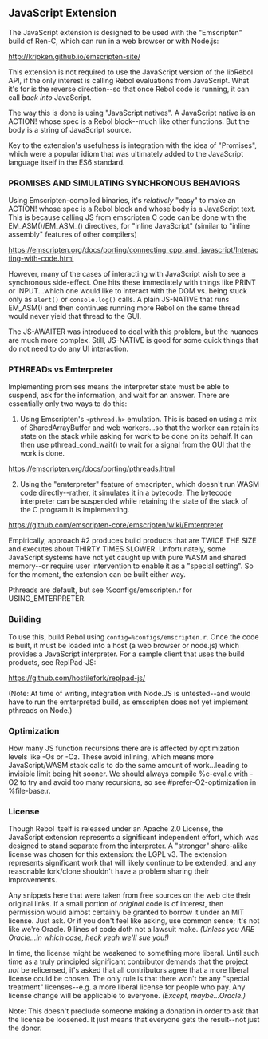 ## JavaScript Extension

The JavaScript extension is designed to be used with the "Emscripten" build
of Ren-C, which can run in a web browser or with Node.js:

http://kripken.github.io/emscripten-site/

This extension is not required to use the JavaScript version of the libRebol
API, if the only interest is calling Rebol evaluations from JavaScript.  What
it's for is the reverse direction--so that once Rebol code is running, it can
call *back into* JavaScript.

The way this is done is using "JavaScript natives".  A JavaScript native is
an ACTION! whose spec is a Rebol block--much like other functions.  But the
body is a string of JavaScript source.

Key to the extension's usefulness is integration with the idea of "Promises",
which were a popular idiom that was ultimately added to the JavaScript
language itself in the ES6 standard.

### PROMISES AND SIMULATING SYNCHRONOUS BEHAVIORS

Using Emscripten-compiled binaries, it's *relatively* "easy" to make an
ACTION! whose spec is a Rebol block and whose body is a JavaScript text.
This is because calling JS from emscripten C code can be done with the
EM_ASM()/EM_ASM_() directives, for "inline JavaScript" (similar to "inline
assembly" features of other compilers)

https://emscripten.org/docs/porting/connecting_cpp_and_javascript/Interacting-with-code.html

However, many of the cases of interacting with JavaScript wish to see a
synchronous side-effect.  One hits these immediately with things like PRINT
or INPUT...which one would like to interact with the DOM vs. being stuck only
as `alert()` or `console.log()` calls.  A plain JS-NATIVE that runs EM_ASM()
and then continues running more Rebol on the same thread would never yield
that thread to the GUI.

The JS-AWAITER was introduced to deal with this problem, but the nuances are
much more complex.  Still, JS-NATIVE is good for some quick things that do not
need to do any UI interaction.

### PTHREADs vs Emterpreter

Implementing promises means the interpreter state must be able to suspend,
ask for the information, and wait for an answer.  There are essentially only
two ways to do this:

1. Using Emscripten's `<pthread.h>` emulation.  This is based on using a mix
of SharedArrayBuffer and web workers...so that the worker can retain its
state on the stack while asking for work to be done on its behalf.  It can
then use pthread_cond_wait() to wait for a signal from the GUI that the work
is done.

https://emscripten.org/docs/porting/pthreads.html

2. Using the "emterpreter" feature of emscripten, which doesn't run WASM code
directly--rather, it simulates it in a bytecode.  The bytecode interpreter can
be suspended while retaining the state of the stack of the C program it is
implementing.

https://github.com/emscripten-core/emscripten/wiki/Emterpreter

Empirically, approach #2 produces build products that are TWICE THE SIZE and
executes about THIRTY TIMES SLOWER.  Unfortunately, some JavaScript systems
have not yet caught up with pure WASM and shared memory--or require user
intervention to enable it as a "special setting".  So for the moment, the
extension can be built either way.

Pthreads are default, but see %configs/emscripten.r for USING_EMTERPRETER.

### Building

To use this, build Rebol using `config=%configs/emscripten.r`.  Once the code
is built, it must be loaded into a host (a web browser or node.js) which
provides a JavaScript interpreter.  For a sample client that uses the build
products, see ReplPad-JS:

https://github.com/hostilefork/replpad-js/

(Note: At time of writing, integration with Node.JS is untested--and would
have to run the emterpreted build, as emscripten does not yet implement
pthreads on Node.)

### Optimization

How many JS function recursions there are is affected by optimization levels
like -Os or -Oz.  These avoid inlining, which means more JavaScript/WASM stack
calls to do the same amount of work...leading to invisible limit being hit
sooner.  We should always compile %c-eval.c with -O2 to try and avoid too many
recursions, so see #prefer-O2-optimization in %file-base.r.

### License

Though Rebol itself is released under an Apache 2.0 License, the JavaScript
extension represents a significant independent effort, which was designed to
stand separate from the interpreter.  A "stronger" share-alike license was
chosen for this extension: the LGPL v3.  The extension represents significant
work that will likely continue to be extended, and any reasonable fork/clone
shouldn't have a problem sharing their improvements.

Any snippets here that were taken from free sources on the web cite their
original links.  If a small portion of *original* code is of interest, then
permission would almost certainly be granted to borrow it under an MIT license.
Just ask.  Or if you don't feel like asking, use common sense; it's not like
we're Oracle.  9 lines of code doth not a lawsuit make.  *(Unless you ARE
Oracle...in which case, heck yeah we'll sue you!)*

In time, the license might be weakened to something more liberal.  Until such
time as a truly principled significant contributor demands that the project
*not* be relicensed, it's asked that all contributors agree that a more liberal
license could be chosen.  The only rule is that there won't be any "special
treatment" licenses--e.g. a more liberal license for people who pay.  Any
license change will be applicable to everyone.  *(Except, maybe...Oracle.)*

Note: This doesn't preclude someone making a donation in order to ask that
the license be loosened.  It just means that everyone gets the result--not
just the donor.

